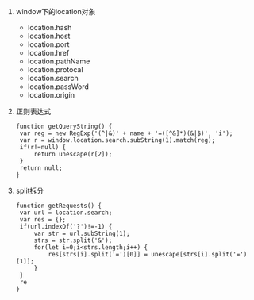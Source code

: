1. window下的location对象

   * location.hash
   * location.host
   * location.port
   * location.href
   * location.pathName
   * location.protocal
   * location.search
   * location.passWord
   * location.origin

2. 正则表达式

   ``` 
   function getQueryString() {
   	var reg = new RegExp('(^|&)' + name + '=([^&]*)(&|$)', 'i');
   	var r = window.location.search.subString(1).match(reg);
   	if(r!=null) {
   		return unescape(r[2]);
   	}
   	return null;
   }
   ```

3. split拆分

   ``` 
   function getRequests() {
   	var url = location.search;
   	var res = {};
   	if(url.indexOf('?')!=-1) {
   		var str = url.subString(1);
   		strs = str.split('&');
   		for(let i=0;i<strs.length;i++) {
   			res[strs[i].split('=')[0]] = unescape[strs[i].split('=')[1]];
   		}
   	}
   	re
   }
   ```

   

